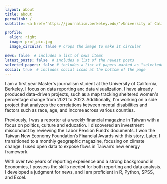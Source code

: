 ```yaml
---
layout: about
title: about
permalink: /
subtitle: <a href='https://journalism.berkeley.edu/'>University of California, Berkeley, School of Journalism</a>. I tell data-driven stories.  

profile:
  align: right
  image: prof_pic.jpg
  image_circular: false # crops the image to make it circular

news: false  # includes a list of news items
latest_posts: false  # includes a list of the newest posts
selected_papers: false # includes a list of papers marked as "selected={true}"
social: true  # includes social icons at the bottom of the page
---
```

 I am a first year Master's journalism student at the University of California, Berkeley. I focus on data reporting and data visualization. I have already produced data-driven projects, such as a map tracking sheltered women's percentage change from 2021 to 2022. Additionally, I'm working on a side project that analyzes the correlations between mental disabilities and factors such as race, age, and income across various counties. 
 
 Previously, I was a reporter at a weekly financial magazine in Taiwan with a focus on politics, culture and education. I discovered an investment misconduct by reviewing the Labor Pension Fund’s documents. I won the Taiwan New Economy Foundation’s Financial Awards with this story. Later, I transitioned to a monthly geographic magazine, focusing on climate change. I used open data to expose flaws in Taiwan’s new energy framework. 

With over two years of reporting experience and a strong background in Economics, I possess the skills needed for both reporting and data analysis. I developed a judgment for news, and I am proficient in R, Python, SPSS, and Excel.
